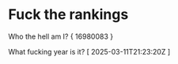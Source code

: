 # Fuck the rankings

Who the hell am I?
{ 16980083 }

What fucking year is it?
[ 2025-03-11T21:23:20Z ]
